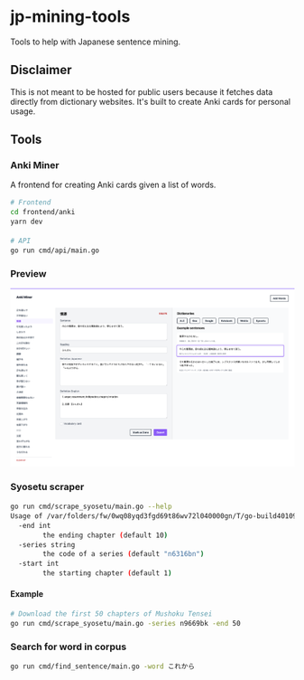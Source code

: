 # jp-mining-tools

Tools to help with Japanese sentence mining. 

## Disclaimer

This is not meant to be hosted for public users because it fetches data directly from dictionary websites. It's built to create Anki cards for personal usage.

## Tools

### Anki Miner

A frontend for creating Anki cards given a list of words.

```sh
# Frontend
cd frontend/anki
yarn dev

# API
go run cmd/api/main.go
```

### Preview

![Anki Miner preview](docs/assets/anki_miner_preview.png)

### Syosetu scraper

```sh
go run cmd/scrape_syosetu/main.go --help
Usage of /var/folders/fw/0wq08yqd3fgd69t86wv72l040000gn/T/go-build4010932054/b001/exe/main:
  -end int
        the ending chapter (default 10)
  -series string
        the code of a series (default "n6316bn")
  -start int
        the starting chapter (default 1)
```

#### Example

```sh
# Download the first 50 chapters of Mushoku Tensei
go run cmd/scrape_syosetu/main.go -series n9669bk -end 50
```

### Search for word in corpus

```sh
go run cmd/find_sentence/main.go -word これから
```
